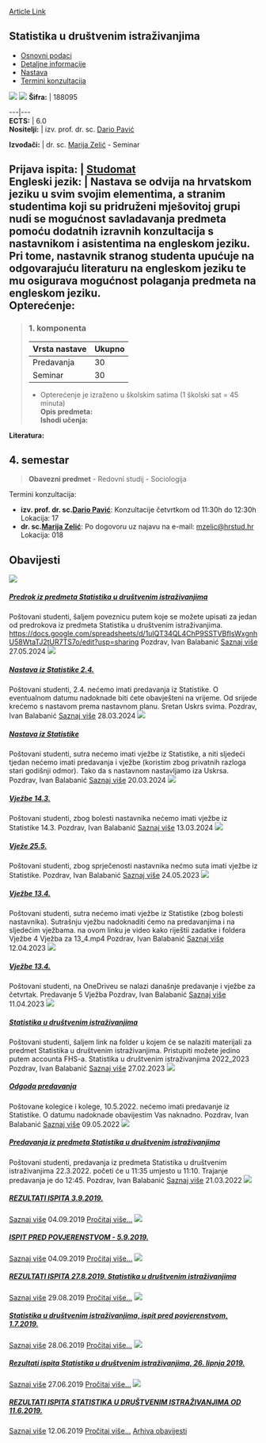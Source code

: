 [Article Link](https://www.fhs.hr/predmet/sudi_a)

## Statistika u društvenim istraživanjima
  * [Osnovni podaci](https://www.fhs.hr/predmet/sudi_a#v1id-523829_136790_1_0 "Osnovni podaci")
  * [Detaljne informacije](https://www.fhs.hr/predmet/sudi_a#v1id-523829_136790_1_1 "Detaljne informacije")
  * [Nastava](https://www.fhs.hr/predmet/sudi_a#v1id-523829_136790_1_2 "Nastava")
  * [Termini konzultacija](https://www.fhs.hr/predmet/sudi_a#v1id-523829_136790_1_3 "Termini konzultacija")


[![](https://www.fhs.hr/img/flags/gif/hr.gif)](https://www.fhs.hr/predmet/sudi_a) [![](https://www.fhs.hr/img/flags/gif/gb.gif)](https://www.fhs.hr/en/course/sfsr_a)
**Šifra:** |  188095  
  
---|---  
**ECTS:** |  6.0   
**Nositelji:** |  izv. prof. dr. sc. [Dario Pavić](https://www.fhs.hr/djelatnik/dario.pavic)   
  
**Izvođači:** |  dr. sc. [Marija Zelić](https://www.fhs.hr/djelatnik/marija.zelic) - Seminar  
  
**Prijava ispita:** |  [Studomat](http://www.isvu.hr/studomat)  
**Engleski jezik:** |  Nastava se odvija na hrvatskom jeziku u svim svojim elementima, a stranim studentima koji su pridruženi mješovitoj grupi nudi se mogućnost savladavanja predmeta pomoću dodatnih izravnih konzultacija s nastavnikom i asistentima na engleskom jeziku. Pri tome, nastavnik stranog studenta upućuje na odgovarajuću literaturu na engleskom jeziku te mu osigurava mogućnost polaganja predmeta na engleskom jeziku.   
**Opterećenje:**  
---  
> ### 1. komponenta
> | Vrsta nastave | Ukupno  
> ---|---  
> Predavanja | 30  
> Seminar | 30  
> * Opterećenje je izraženo u školskim satima (1 školski sat = 45 minuta)   
**Opis predmeta:**  
> **Ishodi učenja:**  

  
**Literatura:**  

  
**4. semestar**  
---  
> **Obavezni predmet** - Redovni studij - Sociologija  
>   
Termini konzultacija: 
  * **izv. prof. dr. sc.[Dario Pavić](https://www.fhs.hr/djelatnik/dario.pavic)**: 
Konzultacije četvrtkom od 11:30h do 12:30h
Lokacija: 17 
  * **dr. sc.[Marija Zelić](https://www.fhs.hr/djelatnik/marija.zelic)**: 
Po dogovoru uz najavu na e-mail: mzelic@hrstud.hr
Lokacija: 018 


## Obavijesti
[ ![](https://www.fhs.hr/_pub/themes_static/hrstud2024/default/img/default_news.jpg) ](https://www.fhs.hr/predmet/sudi_a?@=21n31#news_113898)
#####  [Predrok iz predmeta Statistika u društvenim istraživanjima](https://www.fhs.hr/predmet/sudi_a?@=21n31#news_113898)
Poštovani studenti, šaljem poveznicu putem koje se možete upisati za jedan od predrokova iz predmeta Statistika u društvenim istraživanjima. https://docs.google.com/spreadsheets/d/1uIQT34QL4ChP9SSTVBfIsWxgnhU58WtaTJ2tUR7TS7o/edit?usp=sharing Pozdrav, Ivan Balabanić 
[Saznaj više](https://www.fhs.hr/predmet/sudi_a?@=21n31#news_113898)
27.05.2024
[ ![](https://www.fhs.hr/_pub/themes_static/hrstud2024/default/img/default_news.jpg) ](https://www.fhs.hr/predmet/sudi_a?@=21mnd#news_113898)
#####  [Nastava iz Statistike 2.4.](https://www.fhs.hr/predmet/sudi_a?@=21mnd#news_113898)
Poštovani studenti, 2.4. nećemo imati predavanja iz Statistike. O eventualnom datumu nadoknade biti ćete obavješteni na vrijeme. Od srijede krećemo s nastavom prema nastavnom planu. Sretan Uskrs svima. Pozdrav, Ivan Balabanić 
[Saznaj više](https://www.fhs.hr/predmet/sudi_a?@=21mnd#news_113898)
28.03.2024
[ ![](https://www.fhs.hr/_pub/themes_static/hrstud2024/default/img/default_news.jpg) ](https://www.fhs.hr/predmet/sudi_a?@=21ml4#news_113898)
#####  [Nastava iz Statistike](https://www.fhs.hr/predmet/sudi_a?@=21ml4#news_113898)
Poštovani studenti, sutra nećemo imati vježbe iz Statistike, a niti sljedeći tjedan nećemo imati predavanja i vježbe (koristim zbog privatnih razloga stari godišnji odmor). Tako da s nastavnom nastavljamo iza Uskrsa. Pozdrav, Ivan Balabanić 
[Saznaj više](https://www.fhs.hr/predmet/sudi_a?@=21ml4#news_113898)
20.03.2024
[ ![](https://www.fhs.hr/_pub/themes_static/hrstud2024/default/img/default_news.jpg) ](https://www.fhs.hr/predmet/sudi_a?@=21mj9#news_113898)
#####  [Vježbe 14.3.](https://www.fhs.hr/predmet/sudi_a?@=21mj9#news_113898)
Poštovani studenti, zbog bolesti nastavnika nećemo imati vježbe iz Statistike 14.3. Pozdrav, Ivan Balabanić 
[Saznaj više](https://www.fhs.hr/predmet/sudi_a?@=21mj9#news_113898)
13.03.2024
[ ![](https://www.fhs.hr/_pub/themes_static/hrstud2024/default/img/default_news.jpg) ](https://www.fhs.hr/predmet/sudi_a?@=21kmh#news_113898)
#####  [Vježe 25.5.](https://www.fhs.hr/predmet/sudi_a?@=21kmh#news_113898)
Poštovani studenti, zbog sprječenosti nastavnika nećmo suta imati vježbe iz Statistike. Pozdrav, Ivan Balabanić 
[Saznaj više](https://www.fhs.hr/predmet/sudi_a?@=21kmh#news_113898)
24.05.2023
[ ![](https://www.fhs.hr/_pub/themes_static/hrstud2024/default/img/default_news.jpg) ](https://www.fhs.hr/predmet/sudi_a?@=21kae#news_113898)
#####  [Vježbe 13.4.](https://www.fhs.hr/predmet/sudi_a?@=21kae#news_113898)
Poštovani studenti, sutra nećemo imati vježbe iz Statistike (zbog bolesti nastavnika). Sutrašnju vježbu nadoknaditi ćemo na predavanjima i na sljedećim vježbama. na ovom linku je video kako riještii zadatke i foldera Vježbe 4 Vježba za 13_4.mp4 Pozdrav, Ivan Balabanić 
[Saznaj više](https://www.fhs.hr/predmet/sudi_a?@=21kae#news_113898)
12.04.2023
[ ![](https://www.fhs.hr/_pub/themes_static/hrstud2024/default/img/default_news.jpg) ](https://www.fhs.hr/predmet/sudi_a?@=21k9j#news_113898)
#####  [Vježbe 13.4.](https://www.fhs.hr/predmet/sudi_a?@=21k9j#news_113898)
Poštovani studenti, na OneDriveu se nalazi današnje predavanje i vježbe za četvrtak. Predavanje 5 Vježba Pozdrav, Ivan Balabanić 
[Saznaj više](https://www.fhs.hr/predmet/sudi_a?@=21k9j#news_113898)
11.04.2023
[ ![](https://www.fhs.hr/_pub/themes_static/hrstud2024/default/img/default_news.jpg) ](https://www.fhs.hr/predmet/sudi_a?@=21jxf#news_113898)
#####  [Statistika u društvenim istraživanjima](https://www.fhs.hr/predmet/sudi_a?@=21jxf#news_113898)
Poštovani studenti, šaljem link na folder u kojem će se nalaziti materijali za predmet Statistika u društvenim istraživanjima. Pristupiti možete jedino putem accounta FHS-a. Statistika u društvenim istraživanjima 2022_2023 Pozdrav, Ivan Balabanić 
[Saznaj više](https://www.fhs.hr/predmet/sudi_a?@=21jxf#news_113898)
27.02.2023
[ ![](https://www.fhs.hr/_pub/themes_static/hrstud2024/default/img/default_news.jpg) ](https://www.fhs.hr/predmet/sudi_a?@=21i9p#news_113898)
#####  [Odgoda predavanja](https://www.fhs.hr/predmet/sudi_a?@=21i9p#news_113898)
Poštovane kolegice i kolege, 10.5.2022. nećemo imati predavanje iz Statistike. O datumu nadoknade obavijestim Vas naknadno. Pozdrav, Ivan Balabanić 
[Saznaj više](https://www.fhs.hr/predmet/sudi_a?@=21i9p#news_113898)
09.05.2022
[ ![](https://www.fhs.hr/_pub/themes_static/hrstud2024/default/img/default_news.jpg) ](https://www.fhs.hr/predmet/sudi_a?@=21huu#news_113898)
#####  [Predavanja iz predmeta Statistika u društvenim istraživanjima](https://www.fhs.hr/predmet/sudi_a?@=21huu#news_113898)
Poštovani studenti, predavanja iz predmeta Statistika u društvenim istraživanjima 22.3.2022. početi će u 11:35 umjesto u 11:10. Trajanje predavanja je do 12:45. Pozdrav, Ivan Balabanić 
[Saznaj više](https://www.fhs.hr/predmet/sudi_a?@=21huu#news_113898)
21.03.2022
[ ![](https://www.fhs.hr/_pub/themes_static/hrstud2024/default/img/default_news.jpg) ](https://www.fhs.hr/predmet/sudi_a?@=218ja#news_113898)
#####  [REZULTATI ISPITA 3.9.2019.](https://www.fhs.hr/predmet/sudi_a?@=218ja#news_113898)
[Saznaj više](https://www.fhs.hr/predmet/sudi_a?@=218ja#news_113898)
04.09.2019
[Pročitaj više...](https://www.fhs.hr/predmet/sudi_a?@=218ja#news_113898 "Pročitaj obavijest: REZULTATI ISPITA 3.9.2019.")
[ ![](https://www.fhs.hr/_pub/themes_static/hrstud2024/default/img/default_news.jpg) ](https://www.fhs.hr/predmet/sudi_a?@=218j7#news_113898)
#####  [ISPIT PRED POVJERENSTVOM - 5.9.2019.](https://www.fhs.hr/predmet/sudi_a?@=218j7#news_113898)
[Saznaj više](https://www.fhs.hr/predmet/sudi_a?@=218j7#news_113898)
04.09.2019
[Pročitaj više...](https://www.fhs.hr/predmet/sudi_a?@=218j7#news_113898 "Pročitaj obavijest: ISPIT PRED POVJERENSTVOM - 5.9.2019.")
[ ![](https://www.fhs.hr/_pub/themes_static/hrstud2024/default/img/default_news.jpg) ](https://www.fhs.hr/predmet/sudi_a?@=218h3#news_113898)
#####  [REZULTATI ISPITA 27.8.2019. Statistika u društvenim istraživanjima](https://www.fhs.hr/predmet/sudi_a?@=218h3#news_113898)
[Saznaj više](https://www.fhs.hr/predmet/sudi_a?@=218h3#news_113898)
29.08.2019
[Pročitaj više...](https://www.fhs.hr/predmet/sudi_a?@=218h3#news_113898 "Pročitaj obavijest: REZULTATI ISPITA 27.8.2019. Statistika u društvenim istraživanjima")
[ ![](https://www.fhs.hr/_pub/themes_static/hrstud2024/default/img/default_news.jpg) ](https://www.fhs.hr/predmet/sudi_a?@=2186r#news_113898)
#####  [Statistika u društvenim istraživanjima, ispit pred povjerenstvom, 1.7.2019.](https://www.fhs.hr/predmet/sudi_a?@=2186r#news_113898)
[Saznaj više](https://www.fhs.hr/predmet/sudi_a?@=2186r#news_113898)
28.06.2019
[Pročitaj više...](https://www.fhs.hr/predmet/sudi_a?@=2186r#news_113898 "Pročitaj obavijest: Statistika u društvenim istraživanjima, ispit pred povjerenstvom, 1.7.2019.")
[ ![](https://www.fhs.hr/_pub/themes_static/hrstud2024/default/img/default_news.jpg) ](https://www.fhs.hr/predmet/sudi_a?@=2186e#news_113898)
#####  [Rezultati ispita Statistika u društvenim istraživanjima, 26. lipnja 2019.](https://www.fhs.hr/predmet/sudi_a?@=2186e#news_113898)
[Saznaj više](https://www.fhs.hr/predmet/sudi_a?@=2186e#news_113898)
27.06.2019
[Pročitaj više...](https://www.fhs.hr/predmet/sudi_a?@=2186e#news_113898 "Pročitaj obavijest: Rezultati ispita Statistika u društvenim istraživanjima, 26. lipnja 2019.")
[ ![](https://www.fhs.hr/_pub/themes_static/hrstud2024/default/img/default_news.jpg) ](https://www.fhs.hr/predmet/sudi_a?@=21812#news_113898)
#####  [REZULTATI ISPITA STATISTIKA U DRUŠTVENIM ISTRAŽIVANJIMA OD 11.6.2019.](https://www.fhs.hr/predmet/sudi_a?@=21812#news_113898)
[Saznaj više](https://www.fhs.hr/predmet/sudi_a?@=21812#news_113898)
12.06.2019
[Pročitaj više...](https://www.fhs.hr/predmet/sudi_a?@=21812#news_113898 "Pročitaj obavijest: REZULTATI ISPITA STATISTIKA U DRUŠTVENIM ISTRAŽIVANJIMA OD 11.6.2019.")
[Arhiva obavijesti](https://www.fhs.hr/predmet/sudi_a?@=215ok#news_113898 "Arhiva obavijesti")
